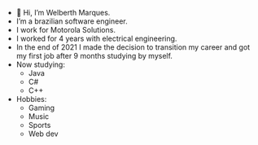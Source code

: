 - 👋 Hi, I’m Welberth Marques.
- I’m a brazilian software engineer.
- I work for Motorola Solutions.
- I worked for 4 years with electrical engineering.
- In the end of 2021 I made the decision to transition my career and got my first job after 9 months studying by myself.
- Now studying:
  - Java
  - C#
  - C++
- Hobbies:
  - Gaming
  - Music
  - Sports
  - Web dev

<!---
welbhen/welbhen is a ✨ special ✨ repository because its `README.md` (this file) appears on your GitHub profile.
You can click the Preview link to take a look at your changes.
--->

